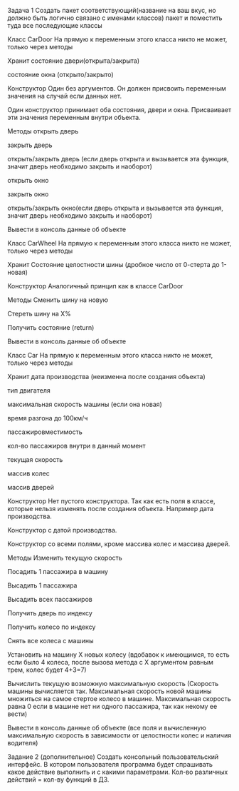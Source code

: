 Задача 1
Создать пакет соответствующий(название на ваш вкус, но должно быть логично связано с именами классов) пакет 
и поместить туда все последующие классы

Класс CarDoor
На прямую к переменным этого класса никто не может, только через методы

Хранит
состояние двери(открыта/закрыта)

состояние окна (открыто/закрыто)

Конструктор
Один без аргументов. Он должен присвоить переменным значения на случай если данных нет.

Один конструктор принимает оба состояния, двери и окна. Присваивает эти значения переменным внутри объекта.

Методы
открыть дверь

закрыть дверь

открыть/закрыть дверь (если дверь открыта и вызывается эта функция, значит дверь необходимо закрыть и наоборот)

открыть окно

закрыть окно

открыть/закрыть окно(если дверь открыта и вызывается эта функция, значит дверь необходимо закрыть и наоборот)

Вывести в консоль данные об объекте

Класс CarWheel
На прямую к переменным этого класса никто не может, только через методы

Хранит
Состояние целостности шины (дробное число от 0-стерта до 1-новая)

Конструктор
Аналогичный принцип как в классе CarDoor

Методы
Сменить шину на новую

Стереть шину на X%

Получить состояние (return)

Вывести в консоль данные об объекте

Класс Car
На прямую к переменным этого класса никто не может, только через методы

Хранит
дата производства (неизменна после создания объекта)

тип двигателя

максимальная скорость машины (если она новая) 

время разгона до 100км/ч

пассажировместимость

кол-во пассажиров внутри в данный момент

текущая скорость

массив колес

массив дверей

Конструктор
Нет пустого конструктора. Так как есть поля в классе, которые нельзя изменять после создания объекта. Например дата производства.

Конструктор с датой производства.

Конструктор со всеми полями, кроме массива колес и массива дверей.

Методы
Изменить текущую скорость

Посадить 1 пассажира в машину

Высадить 1 пассажира

Высадить всех пассажиров

Получить дверь по индексу

Получить колесо по индексу

Снять все колеса с машины

Установить на машину X новых колесу (вдобавок к имеющимся, то есть если было 4 колеса, после вызова метода с Х аргументом равным трем, колес будет 4+3=7)

Вычислить текущую возможную максимальную скорость (Скорость машины вычисляется так. Максимальная скорость новой машины множиться на самое стертое колесо в машине. Максимальная скорость равна 0 если в машине нет ни одного пассажира, так как некому ее вести)

Вывести в консоль данные об объекте (все поля и вычисленную максимальную скорость в зависимости от целостности колес и наличия водителя)

Задание 2 (дополнительное)
Создать консольный пользовательский интерфейс. В котором пользователя программа будет спрашивать какое действие выполнить и с какими параметрами.
Кол-во различных действий = кол-ву функций в ДЗ.


